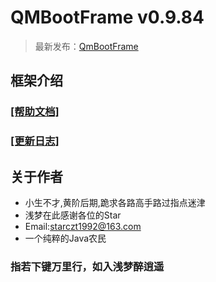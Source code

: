 # QMBootFrame v0.9.84

> 最新发布：[QmBootFrame](https://github.com/starmcc/QMBootFrame)

## 框架介绍

### [[帮助文档]](https://github.com/starmcc/QMBootFrame/wiki)

### [[更新日志]](https://github.com/starmcc/QMBootFrame/wiki/Version)

## 关于作者

- 小生不才,黄阶后期,跪求各路高手路过指点迷津
- 浅梦在此感谢各位的Star
- Email:starczt1992@163.com
- 一个纯粹的Java农民

### 指若下键万里行，如入浅梦醉逍遥